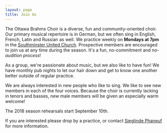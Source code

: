 ```yaml
---
layout: page
title: Join Us
---
```


The Ottawa Brahms Choir is a diverse, fun and community-oriented choir. Our
primary musical repertoire is in German, but we often sing in English, French,
Latin and Russian as well. We practice weekly on **Mondays at 7pm** in the
[Southminster United Church][map].  Prospective members are encouraged to join
us at any time during the season. It's a fun, no-commitment and *no-audition
process*!

[map]: http://maps.google.ca/maps?q=%207%20Galt%20Street%20ottawa

As a group, we're passionate about music, but we also like to have fun! We have
monthly pub nights to let our hair down and get to know one another better
outside of regular practice.

We are always interested in new people who like to sing. We like to see new
members in each of the four voices. Because the choir is currently lacking in
tenors and basses, new male members will be given an especially warm welcome!

The 2018 season rehearsals start September 10th.

If you are interested please drop by a practice, or contact [Sieglinde
Phaneuf][siglinde] for more information.

[siglinde]: mailto:sieglinde.phaneuf@gmail.com

